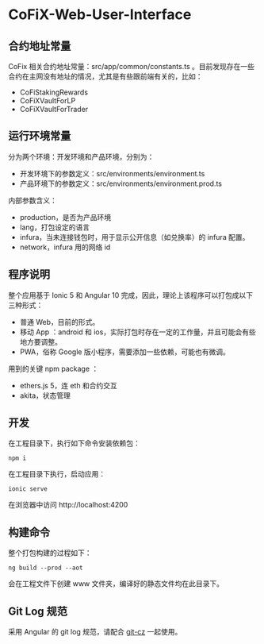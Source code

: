 # CoFiX-Web-User-Interface

## 合约地址常量

CoFix 相关合约地址常量：src/app/common/constants.ts 。目前发现存在一些合约在主网没有地址的情况，尤其是有些跟前端有关的，比如：

- CoFiStakingRewards
- CoFiXVaultForLP
- CoFiXVaultForTrader

## 运行环境常量

分为两个环境：开发环境和产品环境，分别为：

- 开发环境下的参数定义：src/environments/environment.ts
- 产品环境下的参数定义：src/environments/environment.prod.ts

内部参数含义：

- production，是否为产品环境
- lang，打包设定的语言
- infura，当未连接钱包时，用于显示公开信息（如兑换率）的 infura 配置。
- network，infura 用的网络 id

## 程序说明

整个应用基于 Ionic 5 和 Angular 10 完成，因此，理论上该程序可以打包成以下三种形式：

- 普通 Web，目前的形式。
- 移动 App ：android 和 ios，实际打包时存在一定的工作量，并且可能会有些地方要调整。
- PWA，俗称 Google 版小程序，需要添加一些依赖，可能也有微调。

用到的关键 npm package ：

- ethers.js 5，连 eth 和合约交互
- akita，状态管理

## 开发

在工程目录下，执行如下命令安装依赖包：

`npm i`

在工程目录下执行，启动应用：

`ionic serve`

在浏览器中访问 http://localhost:4200

## 构建命令

整个打包构建的过程如下：

`ng build --prod --aot`

会在工程文件下创建 www 文件夹，编译好的静态文件均在此目录下。

## Git Log 规范

采用 Angular 的 git log 规范，请配合 [git-cz](https://www.npmjs.com/package/git-cz) 一起使用。
